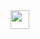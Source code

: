 

<a href="https://heroku.com/deploy?template=https://github.com/SHIVVHF/ffm">
     <img height="30px" src="https://img.shields.io/badge/Deploy%20To%20Heroku-blueviolet?style=for-the-badge&logo=heroku">
  </a>
